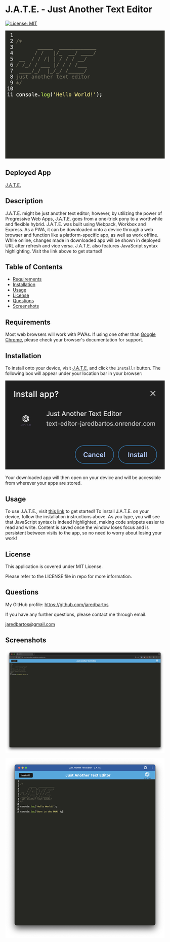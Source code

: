 # J.A.T.E. - Just Another Text Editor
[![License: MIT](https://img.shields.io/badge/License-MIT-yellow.svg)](https://opensource.org/licenses/MIT)

![Intro Screenshot](./assets/images/intro_screenshot.png)

## Deployed App

[J.A.T.E.](https://text-editor-jaredbartos.onrender.com/)

## Description

J.A.T.E. might be just another text editor; however, by utilizing the power of Progressive Web Apps, J.A.T.E. goes from a one-trick pony to a worthwhile and flexible hybrid. J.A.T.E. was built using Webpack, Workbox and Express. As a PWA, it can be downloaded onto a device through a web browser and function like a platform-specific app, as well as work offline. While online, changes made in downloaded app will be shown in deployed URL after refresh and vice versa. J.A.T.E. also features JavaScript syntax highlighting. Visit the link above to get started!

## Table of Contents
- [Requirements](#requirements)
- [Installation](#installation)
- [Usage](#usage)
- [License](#license)
- [Questions](#questions)
- [Screenshots](#screenshots)

## Requirements

Most web browsers will work with PWAs. If using one other than [Google Chrome](https://www.google.com/chrome/), please check your browser's documentation for support.

## Installation

To install onto your device, visit [J.A.T.E.](https://text-editor-jaredbartos.onrender.com/) and click the `Install!` button. The following box will appear under your location bar in your browser:

![Install Screenshot](./assets/images/install_screenshot.png)

Your downloaded app will then open on your device and will be accessible from wherever your apps are stored.

## Usage

To use J.A.T.E., visit [this link](https://text-editor-jaredbartos.onrender.com/) to get started! To install J.A.T.E. on your device, follow the installation instructions above. As you type, you will see that JavaScript syntax is indeed highlighted, making code snippets easier to read and write. Content is saved once the window loses focus and is persistent between visits to the app, so no need to worry about losing your work!

## License

This application is covered under MIT License.

Please refer to the LICENSE file in repo for more information.

## Questions

My GitHub profile: https://github.com/jaredbartos

If you have any further questions, please contact me through email.

jaredbartos@gmail.com

## Screenshots

![Full Browser Screenshot](./assets/images/full_browser_screenshot.png)

![Installed App Screenshot](./assets/images/installed_app_screenshot.png)